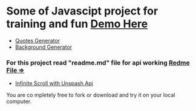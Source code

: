 # Some of Javascipt project for training and fun [Demo Here](https://clements03.github.io/vanilla-javascipt-projects/)

- [Quotes Generator](/QuotesGenerator/index.html)
- [Background Generator](/backgroundGenerator/index.html)
### For this project read "readme.md" file for api working [Redme File =>](https://github.com/ClementS03/vanilla-javascipt-projects/tree/main/infiniteScroll)
- [Infinite Scroll with Unspash Api](/infiniteScroll/index.html)

You are co mpletely free to fork or download and try it on your local computer. 
